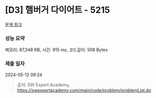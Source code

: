 # [D3] 햄버거 다이어트 - 5215 

[문제 링크](https://swexpertacademy.com/main/code/problem/problemDetail.do?contestProbId=AWT-lPB6dHUDFAVT) 

### 성능 요약

메모리: 87,348 KB, 시간: 915 ms, 코드길이: 508 Bytes

### 제출 일자

2024-05-12 09:24



> 출처: SW Expert Academy, https://swexpertacademy.com/main/code/problem/problemList.do